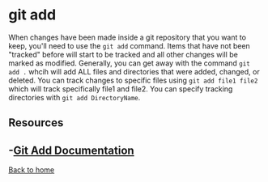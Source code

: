 # git add
When changes have been made inside a git repository that you want to keep, you'll need to use the `git add` command.
Items that have not been "tracked" before will start to be tracked and all other changes will be marked as modified. 
Generally, you can get away with the command `git add .` whcih will add ALL files and directories that were added, changed, or deleted.
You can track changes to specific files using `git add file1 file2` which will track specifically file1 and file2.
You can specify tracking directories with `git add DirectoryName`.
## Resources
-[Git Add Documentation](https://git-scm.com/docs/git-add)
---
[Back to home](../README.md)
